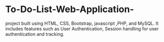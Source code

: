 # To-Do-List-Web-Application-
project built using HTML, CSS, Bootstrap, javascript ,PHP, and MySQL. It includes features such as User Authentication, Session handling for user authentication and tracking. 
